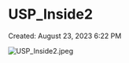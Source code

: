 # USP_Inside2

Created: August 23, 2023 6:22 PM

![USP_Inside2.jpeg](USP_Inside2%20b7b5e25bd00e46638f43a06a794d4530/USP_Inside2.jpeg)